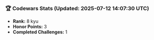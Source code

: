 ### 🏆 Codewars Stats (Updated: 2025-07-12 14:07:30 UTC)

- **Rank:** 8 kyu
- **Honor Points:** 3
- **Completed Challenges:** 1
